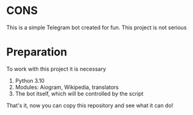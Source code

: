 # CONS
This is a simple Telegram bot created for fun. This project is not serious

# Preparation
To work with this project it is necessary
1. Python 3.10
2. Modules: Aiogram, Wikipedia, translators
3. The bot itself, which will be controlled by the script

That's it, now you can copy this repository and see what it can do!
